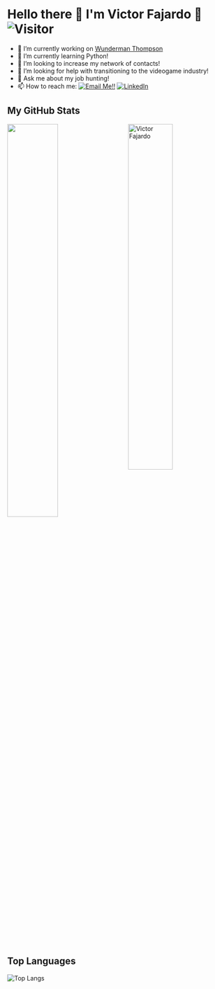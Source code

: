 # Hello there 👋 I'm Victor Fajardo 🦁 ![Visitor](https://visitor-badge.laobi.icu/badge?page_id=VictorFajardo.repoName)

<!--
**VictorFajardo/VictorFajardo** is a ✨ _special_ ✨ repository because its `README.md` (this file) appears on your GitHub profile.

Here are some ideas to get you started:
-->

- 🚀 I’m currently working on [Wunderman Thompson](https://www.wundermanthompson.com/)
- 💪 I’m currently learning Python!
- 👯 I’m looking to increase my network of contacts!
- 💖 I’m looking for help with transitioning to the videogame industry!
- 💬 Ask me about my job hunting!
- 📫 How to reach me: <a href="mailto:fajardo.de.leon@gmail.com">![Email Me!!](https://img.shields.io/badge/Gmail-D14836?style=flat-square&logo=gmail&logoColor=white)</a> <a href="https://www.linkedin.com/in/victorfajardo/">![LinkedIn](https://img.shields.io/badge/LinkedIn-0077B5?style=flat-square&logo=linkedin&logoColor=white)</a>

## My GitHub Stats

 <img src="https://github-readme-stats.vercel.app/api?username=VictorFajardo&show_icons=true&theme=gotham" alt="Victor Fajardo" width="45%" align="right"/>
 <img  src="https://github-readme-streak-stats.herokuapp.com/?user=VictorFajardo&theme=dark" width="48%" >

## Top Languages
  
  ![Top Langs](https://github-readme-stats.vercel.app/api/top-langs/?username=VictorFajardo&layout=compact)
  
